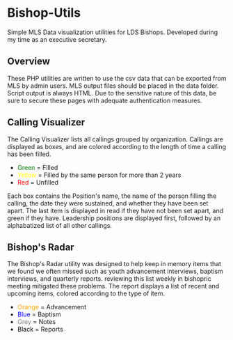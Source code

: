 Bishop-Utils
============
Simple MLS Data visualization utilities for LDS Bishops. Developed during my time as an executive secretary. 

Overview
--------
These PHP utilities are written to use the csv data that can be exported from MLS by admin users. MLS output files should be placed in the data folder. Script output is always HTML. Due to the sensitive nature of this data, be sure to secure these pages with adequate authentication measures. 

Calling Visualizer
------------------
The Calling Visualizer lists all callings grouped by organization. Callings are displayed as boxes, and are colored according to the length of time a calling has been filled.

- <span style="color: green">Green</span>  = Filled
- <span style="color: yellow">Yellow</span> = Filled by the same person for more than 2 years
- <span style="color: red">Red</span>    = Unfilled

Each box contains the Position's name, the name of the person filling the calling, the date they were sustained, and whether they have been set apart. The last item is displayed in read if they have not been set apart, and green if they have. Leadership positions are displayed first, followed by an alphabatized list of all other callings. 

Bishop's Radar
--------------
The Bishop's Radar utility was designed to help keep in memory items that we found we often missed such as youth advancement interviews, baptism interviews, and quarterly reports. reviewing this list weekly in bishopric meeting mitigated these problems. 
The report displays a list of recent and upcoming items, colored according to the type of item.

- <span style="color: orange">Orange</span> = Advancement
- <span style="color: blue">Blue</span> = Baptism
- <span style="color: grey">Grey</span> = Notes
- <span style="color: black">Black</span> = Reports
